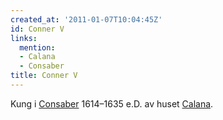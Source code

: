 ```yaml
---
created_at: '2011-01-07T10:04:45Z'
id: Conner V
links:
  mention:
  - Calana
  - Consaber
title: Conner V
---
```


Kung i [Consaber] 1614–1635 e.D. av huset [Calana].

  [Consaber]: Consaber
  [Calana]: Calana